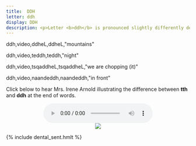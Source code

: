 ```yaml
---
title:  DDH
letter: ddh
display: DDH
description: <p>Letter <b>ddh</b> is pronounced slightly differently depending on whether the sound is at the start or end of a syllable. At the start of a syllable it is similar to <b>tth</b> except	 that it is not accompanied by a puff of air. At the end of a syllable, <b>ddh</b> is made with vocal cords vibrating.		</p>
---
```



ddh,video,ddheL,ddheL,"mountains"

ddh,video,teddh,teddh,"night"

ddh,video,tsqaddheL,tsqaddheL,"we are chopping (it)"

ddh,video,naandeddh,naandeddh,"in front"



Click below to hear Mrs. Irene Arnold illustrating the difference between <b>tth</b> and <b>ddh</b> at the end of words.


<center>
<audio controls src="{{ site.baseurl }}/assets/audio/tth_ddh_fnl_cmp.mp3" type="audio/mpeg">Your browser does not support the audio element.</audio><br/>
<img src="{{ site.baseurl }}/assets/gif//tth_ddh_fnl_cmp.gif" border="0">
</center>

{% include dental_sent.hmlt %}
			
